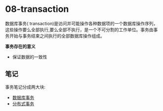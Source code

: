 # 08-transaction

数据库事务( transaction)是访问并可能操作各种数据项的一个数据库操作序列，这些操作要么全部执行,要么全部不执行，是一个不可分割的工作单位。事务由事务开始与事务结束之间执行的全部数据库操作组成。

**事务存在的意义**

- 保证数据的一致性

## 笔记

事务笔记分成两大块:

- [数据库事务](01-transaction/README.md) 
- [分布式事务](02-distributed-transaction/README.md) 

